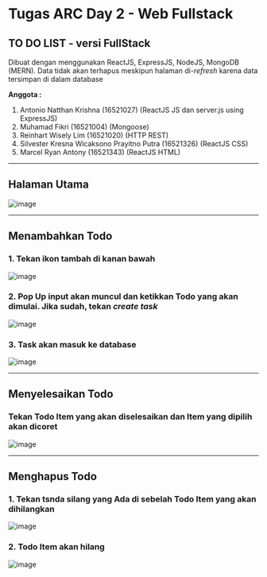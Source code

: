 # Tugas ARC Day 2 - Web Fullstack

## TO DO LIST - versi FullStack 
Dibuat dengan menggunakan ReactJS, ExpressJS, NodeJS, MongoDB (MERN).
Data tidak akan terhapus meskipun halaman di-*refresh* karena data tersimpan di dalam database

**Anggota :**
1. Antonio Natthan Krishna (16521027) (ReactJS JS dan server.js using ExpressJS)
2. Muhamad Fikri (16521004) (Mongoose)
3. Reinhart Wisely Lim (16521020) (HTTP REST)
4. Silvester Kresna Wicaksono Prayitno Putra (16521326) (ReactJS CSS)
5. Marcel Ryan Antony (16521343) (ReactJS HTML)

---

## Halaman Utama
![image](https://user-images.githubusercontent.com/92136335/151996225-cf2025e7-72dd-4ded-bc0f-72b8e9be2a6b.png)

---

## Menambahkan Todo

### 1. Tekan ikon tambah di kanan bawah
![image](https://user-images.githubusercontent.com/92136335/151996225-cf2025e7-72dd-4ded-bc0f-72b8e9be2a6b.png)

### 2. Pop Up input akan muncul dan ketikkan Todo yang akan dimulai. Jika sudah, tekan *create task*
![image](https://user-images.githubusercontent.com/92136335/151996747-e3436b5d-c216-4eb4-b60a-6298068b90b6.png)

### 3. Task akan masuk ke database
![image](https://user-images.githubusercontent.com/92136335/151997169-52a9f601-e17f-40c0-8958-150fc82bff5e.png)

---

## Menyelesaikan Todo
### Tekan Todo Item yang akan diselesaikan dan Item yang dipilih akan dicoret
![image](https://user-images.githubusercontent.com/92136335/151997551-c656aee4-da96-4856-a14d-7b08fa723ea9.png)

---

## Menghapus Todo
### 1. Tekan tsnda silang yang Ada di sebelah Todo Item yang akan dihilangkan
![image](https://user-images.githubusercontent.com/92136335/151998224-4d56bbae-ad51-4e35-afee-fafdbb0a34a2.png)

### 2. Todo Item akan hilang
![image](https://user-images.githubusercontent.com/92136335/151998384-0c330666-5d6b-442a-ac56-a95c5d33721e.png)




